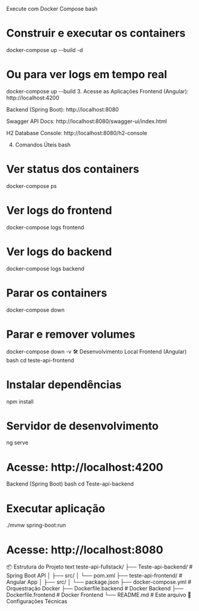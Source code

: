 Execute com Docker Compose
bash
# Construir e executar os containers
docker-compose up --build -d

# Ou para ver logs em tempo real
docker-compose up --build
3. Acesse as Aplicações
Frontend (Angular): http://localhost:4200

Backend (Spring Boot): http://localhost:8080

Swagger API Docs: http://localhost:8080/swagger-ui/index.html

H2 Database Console: http://localhost:8080/h2-console

4. Comandos Úteis
bash
# Ver status dos containers
docker-compose ps

# Ver logs do frontend
docker-compose logs frontend

# Ver logs do backend
docker-compose logs backend

# Parar os containers
docker-compose down

# Parar e remover volumes
docker-compose down -v
🛠️ Desenvolvimento Local
Frontend (Angular)
bash
cd teste-api-frontend

# Instalar dependências
npm install

# Servidor de desenvolvimento
ng serve

# Acesse: http://localhost:4200
Backend (Spring Boot)
bash
cd Teste-api-backend

# Executar aplicação
./mvnw spring-boot:run

# Acesse: http://localhost:8080
📦 Estrutura do Projeto
text
teste-api-fullstack/
├── Teste-api-backend/          # Spring Boot API
│   ├── src/
│   └── pom.xml
├── teste-api-frontend/         # Angular App
│   ├── src/
│   └── package.json
├── docker-compose.yml          # Orquestração Docker
├── Dockerfile.backend          # Docker Backend
├── Dockerfile.frontend         # Docker Frontend
└── README.md                   # Este arquivo
🔧 Configurações Técnicas